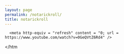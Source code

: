 ```yaml
---
layout: page
permalink: /notarickroll/
title: notarickroll
---
```

<!DOCTYPE html>
<html>
   <head>
  
      <meta http-equiv = "refresh" content = "0; url = https://www.youtube.com/watch?v=0GeQVtZ6Rd4" />
   </head>
   
</htm
